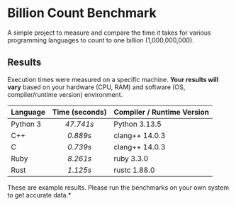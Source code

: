 # Billion Count Benchmark

A simple project to measure and compare the time it takes for various programming languages to count to one billion (1,000,000,000).

## Results

Execution times were measured on a specific machine. **Your results will vary** based on your hardware (CPU, RAM) and software (OS, compiler/runtime version) environment.

| Language          | Time (seconds) | Compiler / Runtime Version |                  
| :---------------- | :------------: | :------------------------- |
| Python 3 | *47.741s* | Python 3.13.5 | 
| C++ | *0.889s* | clang++ 14.0.3 | 
| C | *0.739s* | clang++ 14.0.3 | 
| Ruby | *8.261s* | ruby 3.3.0 |
| Rust | *1.125s* | rustc 1.88.0 | 

These are example results. Please run the benchmarks on your own system to get accurate data.*

